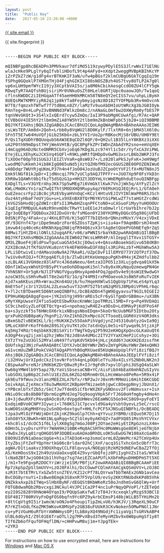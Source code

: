 ```yaml
---
layout: post
title:  "Public Key"
date:   2017-05-10 23:20:00 +0000
---
```


<a href="mailto:{{ site.email }}"> {{ site.email }}</a>
<br>
<div class="pgpkey-fingerprint"> {{ site.fingerprint }} </div>
<br>

<!--<object type="text/html" data="/img/publickey.txt" width="100%" height="1600px"> </object>-->


<pre><div class="pgpkey">-----BEGIN PGP PUBLIC KEY BLOCK-----

mQINBFgp8hcBEADPn3PMVkaur7dfiMd5119zywyPDylE5S3JlrwWxI71ElNUxdzR
wlaJcHke9PLglYy6qIfvbliHDofL9t4p4AFyd+nXdpt2weggMVBpKBIhKcYMPRMk
iZrPZkZ7zW/g1dFg4vrBTKmKIF3aN/ufw4pBGsf2klmCUBgU6GkTCgqIq19mxb3P
fSPhg0GQoklP7XMOnTHjO4FjqhGIKIXI80sNOSZBzh4US7tvy8UTLP2A7g0leOw5
vp6xLUH9pmfWYcI19jy3XCptbVAI5s/ja8M0kCbikAosgCcdO0ZU4lCFY5gWrbL7
RDwqTyR7AAQfshBUjsiriMr0VNkuOsZt0HLel8GRTjUpc0uaowJQh/Tw1qoQymsS
cflnsKWDDC2iIEHGqaATf45aeHH0kMRCm58TN8eQY2eCISS7vu/uhpLiBymX8Wuf
8UEQsRW7KMMYiyR62q1jp8kYTa8FeybmyigsNz8D182TYOFMpb3Rv4mOvcnNRB7x
W7T8/fqmzxhTWTwf7f7tdBmLn8ZY/laMzTv9uoAbDHIoUtWRcXg3bJG0IOyWBbTw
RAnTeg+Bn4LuPyZ3vBNNNd3FWlkzDm8cJ/nANaGLOmfbw2OXWyRm0yfbES7Rld0T
tqnVWvGKQt3+3S4lxIxQErd7cyw5ZmQo/IaI3P9abMgHCUwAfgi/R7Ac+QARAQAB
tCVBbGV4IE5hY2tlbm9mZiA8YW5hY2tlbm9mZkBnbWFpbC5jb20+iQI9BBMBCAAn
BQJYKfIXAhsjBQkJZgGABQsJCAcCBhUICQoLAgQWAgMBAh4BAheAAAoJEIW6027W
csLWsTEP/Am8d+2Qoh+Lrbb0y8VqWU2l8D0KylF/7lxtR0+6njbMA5lX6l0u//iR
SFn5T5E7w64HuVQfjGib25KbG+zbL5YVIrUo2prRBKocMjS8rUBU/UH0Y9Et8VKE
P/Qs1TqXUDhYBQUoqubS6AW3E8qCDZl6QF/0+QH2ul1B35lLnY8KBXz3iXXGgLDD
uA2P0thN9mDpst7HYjWeAVHtB/yQC8PgFkZPrIWDnZAbAdYR2sno+emVqXEH61kB
i4mCqg96ADzNcteONMR5CbXvjoEq67KDg3Lzc974Yl1c5dr/YyfxCA3ViPWLY9vw
EYejELLXEhyKuJCKSVq4SQFl+R9KLyWRtfQHDpOvGwMG3xsrLB6b2WKPJ3foWc3e
TiXOOef0OpT01SUG3JlEIZlVVaR+q8sW037+/Lz028laPkSJyFxK+JeH9WgfME4/
LwodMQ7uKkmhJ4ib8KIgQ065uNd5jXztQZHbfM92ecGGUS2BE0OPOZENIWu6kwHf
vA0Ddqr7WUYRjqUKmLP37h4n4fJoO04JozUuBJZCpoOtYVF2lfX+MUTN8nJ5xtSi
Emk9lNGf81kJpDr+IjdNncqi7Pk7yUClp9AQJTPFFr++JUO7Xp9F0FsYkD3nqrqo
XhR0w1QAWht0b1fkzT5dSQzG1p+HH3Zt3DDYmLVcWmEMg6hduEtouQINBFgp8hcB
EADglTLs+V3GYErAhyJKk7Sp5wMEg7i6VmGktlKwk7VnJjWk5q/AYFyZlZcYZItX
KWLcMmOKcYn1raZTwQIThtSMODXHQ9RupyAqzY6EMsH1QJEQjRrL1/GTAOeh5Xzl
GuEZeocsrFp2iBc0cjRzEVbyaHVnOqC+KCzl4HtuVEJIVYINlWaPR6RSJSchiIVe
duz4AtyHbaF7eUYjGu+u+Lx9XEnBX8TQrM6YKVtGiPWLwZf7staHGtZrcdWiPJni
jkVG2SbHvdQjgZdWIrcBfsI13MwbHZsqnPFCtoNO+uCASuoFiMyyYuHOOOUrNlk0
k1qEIgfRMDpUL4aNzR9nvmD8cTRwYt1oEE1eJtoDmwlrlCrUaYbIhre7bJ2pNYzl
Zgr3oQE8pY7QQbDux20I2DxGVr0/fsMGon0Y230YH3M6yDQGcO5g98GjUFbDLJdA
0dSNjP7g/4FaA+cy/4KnLBTVO/Kj5qOTT7bIQ5nbrQNnznMUxY/V4zxjVDxE/xgd
dF/93GYnf47priDpe9maQrzFor6SZOssTZpKjs+iiu4a+f9AqmBDrsHJ4neKKcI8
1mvw64jq40ceKc4RKNhXpgIN8jqfR94Q6zvX3rtAg8etQUePVGhNEfq9rZqSyFVX
80Mwi7iHtZD4ilONlLS2ugqAFK/v06/aPWNISrbaYkB2pwARAQABiQIlBBgBCAAP
BQJYKfIXAhsMBQkJZgGAAAoJEIW6027WcsLWRR4P/AlIepglITXvx1STGSY+mrb9
QM3LZBueF4jBldPswTguCuaG5A543cjDOwiv4+QAsvABoaekGdivu658dKBnUaKS
X2XIBcmAJtfKfGUVVKu0zntYk4EFWXHkwD3FX8gls3RiPALzbT+MGhWhw5A36KlW
LPLiSDtwivEirdAMasUoNw9A27RAaRi/UZpCDvF1IlEMYO773Y2QTPzf37DwiMD8
7wiUv0vRIQJ+fCRtpqAEfLOjb/ZlwDiHtKeUemppuPgKh4M4xjKZHdfulbbZ2BAV
szLBLAKi3VGHdez03lAFVc4J6daNeeu/6mtza3IPO51z3XLujgdvqa01kX5WDYXK
ODnf1WIwyxWhUtDYB5yPtYueOohDDapoKi5nl7v8y8xXKyNquQzmewqPN4GmYrnF
7VhNSNY+Ur5gKrNJlIFVNGfVguy8HxyApm04FOqJgpd5v4e9j6sW1E9wdwGYVkzs
azoCW35LsSHhvRw8lT8e2wUfU/1G/g744M9IrxPHOaevok3s8W5FoRuTvIEK5uFE
Ajd7xa6KEuszRh+Wrau2Kn64GUj6/hu7HqeHXWlwS1QgbVp71FmLeS4pYLq3l2QF
8mEY5ofjc3r1Y2UIAL2ZLeuw5uvT32nM752TbtoN2qMVSJ8Mp0iVPhHLr6qcTAhw
Y+7l2ctBTDaeHt5D6NtomQINBFhi/DcBEADDn4TgW9EgyavsuT9GIL9IGEI2q4FW
EP9HuKWpQA8gqFqve+jYK2oSYgjH99raREs5cFr6yGlfgmDrGB8mu+/uX3BN9rT0
oMyYXKpUwseYZ4fio5aQtESbwRXecKnWWc1poTMRzLl5MD+Frg+Pq49VDAQib070
SC9ciheDiyZLoFQETQcYg+aS+npohaqjwR4EZ+a9DsD+Ld9MAyPjKdFPoS4Frlr0
ba+s3yzzkf5sT6HWcOX6rkixNBsgsNboEDqm+5koOrNcUubMGF5IDtbu2OtyByA9
qrxPuH2dGB8paKy7hgnPi2/XnZ1khD2hxMpcUJCTToooELGGR6VzV4OR3dksOqEM
uBxmSbZlvBEWIKLl/bjrRUKXKZv55OakPihVgdjynZJ45310ubtyzGvIa9Qjl1HV
SMLoCX0hFrKofF6dm289SJCyVuTKtzOc7atdnQyL0e5i+GTywqo9L5tjzAjMqfOp
kq5Hg74RU/t4qSbkK92B1SAYitrTWgTkQyq2P59U2eKHOgXpQncGLKaUuQt6t049
A3OgP4xyq2ijxmlq2hzjWNx78zJd8nA4UMGc2ITV2YYaXCHeP2iCshyz+3OiBLB3
tXTzTYeZvU3Gl52MYaloN497fuYpKdV5Kb94jHLcjKdd6YJoKXH2EdzssfhKJMHR
QUUfskg23NjzFwARAQABtClDYXJvbCBOYWNrZW5vZmYgPGNuYWNrZW4xQHN3YXJ0
aG1vcmUuZWR1PokCVAQTAQgAPhYhBOqMXUae85KUqWaUpUplFVfi8zifBQJYYvw3
AhsjBQkJZgGABQsJCAcCBhUICQoLAgQWAgMBAh4BAheAAAoJEEplFVfi8zif72gP
/i32HVwjUrXIpdcCkzItovNrFoth4qnLpOQ0leTYuJ8x4ILsYS2Nb0LNK2n3ZMkR
CBSpwAaPxreNJriMdKbKZDrQ8wzRjR+IJr9gFdh7xpvlDlphi3USgQ4aSLWYV1GX
Dw60gYMW4lb9Y5apz7B/YaViSbsesaCNB+YC/AisFibX4bEaX6mhNZuSIyVovrxr
lubSOXLSpB6p2CJxhlU1EzZUL6KZG24DRnm0rDLLHcmWano8PeRo+5R9x4iPr12T
qk9EuT9fWuvJv3lanzMEEZXLA7bfx/rNP2wJrJ0xnMrRMmUii6HihI6KCGbDemHo
5oivkApLZjeXmcxT8u3wMmXGt2KBpAHfNizaebhjgwCc8OegpNnyjJbUnX1///h+
cYPBcmlbTxfZb5z/SkCfJw7Tde05iCfbrWXZKFyGNOnsv2FlvNUmvsxr+IsXwwM4
HNiuO9csBs8bB0fQbrmGzgMVdJeg7Gq9oogVHpk5FrTJ6G0oHfmgby4dHo4nrQSD
i0+3jdwuRXFcPAvq8AOc8sR/dVpgdUHWev26EaWNCG5Go94CS8G9+pyFoEYIUXYg
ExdqimBVo0CNPY3Iywci+l760KSJ1C7pcvxld9Ga4yVsbtOyevLz5eC/rscOIvfB
kuWO0SsUKgMH8Yoy2uSnOQ+6oxtguf+HHLfcPCF5XJNSuQINBFhi/DcBEADQT9fy
tJpa3vMlOzFFWUjmDntZAjnKZ9koGlp7Chh+qYYvuz3YBM0/cEQuo5K7Dj15pMEY
IohO8Y5XJBwKh+WX1NLqaRqq+5CZlGlmy6yAKhQZ+7adPXQ851MsVhYCVVxrhcGf
+khc8lsI/dcOC51f6LlylXK0g5g7mGoJ08Pj2OYae2eHiyEtIRpGznzLX4m+HCMF
6OHn5L1vyDsruYFVr7WAH9HJ10BK+Mq8ACSHTHc0MoWWsgGe8EHljeGTNjbXMequ
v9wDxJXyLq01rqOHGOS9P3DQBExu6AOAoBRhDLsOK5uEwUG7W108aXcGad6rorQi
E0O9UIdVN1aDeacUgGe+hivJTAD3oK+np3smoCormL0ZpWeMcrA2TCmVp4UxURWg
ItyZbsjFtZeFYQpYmrtkG06c8rldar02hCjXnF/acq3SiTxhcGn5cObfrT3ck8gY
agWA/D1tiaakvz39DUXhqyCCLF8lqvvyA/NOEgUjRzkM29dNEFwCBaZ2TfOj7Y2i
AS/KeHOosS9xI2h49zUxUaOxvqOE4Z9vyrGbQfojz0PiIyghVZsItaS/Wtk88wIm
lcNa0ZBfJwjGO041b1lhVhgz7sg7AeiEZCaAPUfLkXbFmRpuDHHDPmSTt5XOXQpj
j/m1+Te9FgvpR2DOCYriWrzje1SM/PBfjLF2owARAQABiQI8BBgBCAAmFiEE6oxd
Rp7zkpSpZpSlSmUVV+LzOJ8FAlhi/DcCGwwFCQlmAYAACgkQSmUVV+LzOJ8OWBAA
szR3t7btETMrLYxGZw5tsnZ7EV/KZ12cPf78LQVrwaTbbTWAEx2GNb1avCeaKdxk
BvCOG8yrnuYi+IsBwe8Emgk3S8xnR7F5VplU9/evSy2KKtRNUbdkKPd05VhkRDkc
QNZkkxAxp2bITWq+SlHbXByNF/dEGQStBKbWKeRz58oJndhmSvG6QlWy+Urfekkm
FQTGBdwaRQb2Rbvcxgi3NCAul4VJPC1Ca2Pf4nc1uPrNqyQPVoPl/tZETeQdqlBB
ey2I0S2828Y0hNoW4OYqoI9/PQUpSaKxfwE7zT84JrXcxeqklyMzgS93BClDvc6Y
EGF48I7700RVVyFnDgFOS0bqfn9Yc6PZ9yArbCEmsP148bjWiLB5TYHiMn2bHqI6
+8ttCgVtg9I5ir1wmcW/oONJo4FhoupiTipZmLvU6/h3KJV/j3RqeXL90uCFq7iG
R7rKZtnOdLfKoZMK5WKovK8MVpFy2GB38uFUUkR3CKvNoken5OMwPNGl1JNrZ0vt
cu+yPiVGuH6uRfbYrAWNWmysOPjtLbBAyXQ49NGdjFc1iyaVgiTsGRVkABP4SwV3
UlBL6dGyhI/Z9l01E6TraOTLl2g7MPvXBsd3TeMynMZbv9x6W0puHgSf1y8TXwN1
TIf6Zb6ofFqufOFHqflDN/+cHHPvwM8uj1m+YJpgTEk=
=2YR3
-----END PGP PUBLIC KEY BLOCK-----</div></pre>

For instructions on how to use encrypted email, here are instructions for <a href="https://ssd.eff.org/en/module/how-use-pgp-windows">Windows</a> and <a href="https://ssd.eff.org/en/module/how-use-pgp-mac-os-x">Mac OS X</a>
